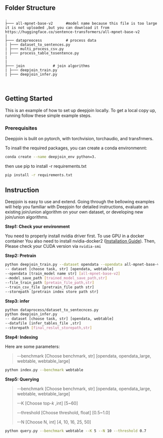 ## Folder Structure



```
.
├─── all-mpnet-base-v2      #model name because this file is too large  it is not uploaded ,but you can download it from    https://huggingface.co/sentence-transformers/all-mpnet-base-v2                     
| 
├─── datapreocess           # process data                
| ├─── dataset_to_sentences.py 
| ├─── multi_process_csv.py
| ├─── process_table_tosentence.py         
|   
| 
├─── join             # join algorithms               
| ├─── deepjoin_train.py
| ├─── deepjoin_infer.py
```

<br>



<span id="-getstart"></span>

## Getting Started

This is an example of how to set up deepjoin locally. To get a local copy up, running follow these simple example steps.

### Prerequisites

Deepjoin is bulit on pytorch, with torchvision, torchaudio, and transfrmers.

To insall the required packages, you can create a conda environmennt:

```sh
conda create --name deepjoin_env python=3.
```

then use pip to install -r requirements.txt

```sh
pip install -r requirements.txt
```


<span id="-quickstart"></span>

## Instruction

Deepjoin is easy to use and extend. Going through the bellowing examples will help you familiar with Deepjoin for detailed instructions, evaluate an existing join/union algorithm on your own dataset, or developing new join/union algorithms.

**Step1: Check your environment**

You need to properly install nvidia driver first. To use GPU in a docker container You also need to install nvidia-docker2 ([Installation Guide](https://docs.nvidia.com/datacenter/cloud-native/container-toolkit/install-guide.html#docker)). Then, Please check your CUDA version via `nvidia-smi`

**Step2: Pretrain**

```sh
python deepjoin_train.py --dataset opendata --opendata all-mpnet-base-v2 --model_save_path /deepjoin/model/output  
-- dataset [choose task, str] [opendata, webtable]
--opendata [train_model name str] [all-mpnet-base-v2]
--model_save_path [trained_model_save_path,str]
--file_train_path [pretain_file_path,str]
--train_csv_file [pretrain_file path str]
--storepath [pretrain index store path str]
```

**Step3: infer**

```sh
python dataprocess/dataset_to_sentecnces.py
python deepjoin_infer.py 
-- dataset [choose task, str] [opendata, webtable]
--datafile [infer_tables_file ,str]
--storepath [final_reslut_storepath,str]
```

**Step4: Indexing**

Here are some parameters:

> --benchmark [Choose benchmark, str] [opendata, opendata_large, webtable, webtable_large]

```sh
python index.py --benchmark webtable
```

**Step5: Querying**

> --benchmark [Choose benchmark, str] [opendata, opendata_large, webtable, webtable_large]
>
> --K [Choose top-*k* ,int] [5~60]
>
> --threshold [Choose threshold, float] [0.5~1.0]
>
> --N [Choose N, int] [4, 10, 16, 25, 50]

```sh
python query.py --benchmark webtable --K 5 --N 10 --threshold 0.7
```

<br>
